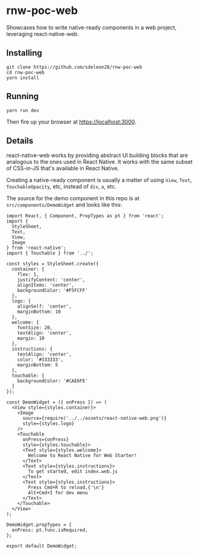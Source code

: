 # rnw-poc-web

Showcases how to write native-ready components in a web project, leveraging react-native-web.

## Installing

```
git clone https://github.com/sdeleon28/rnw-poc-web
cd rnw-poc-web
yarn install
```

## Running

```
yarn run dev
```

Then fire up your browser at [https://localhost:3000](https://localhost:3000).

## Details

react-native-web works by providing abstract UI building blocks that are analogous to the ones used in React Native. It works with the same subset of CSS-in-JS that's available in React Native. 

Creating a native-ready component is usually a matter of using `View`, `Text`, `TouchableOpacity`, etc, instead of `div`, `a`, etc.

The source for the demo component in this repo is at `src/components/DemoWidget` and looks like this:

```
import React, { Component, PropTypes as pt } from 'react';
import {
  StyleSheet,
  Text,
  View,
  Image
} from 'react-native';
import { Touchable } from '../';

const styles = StyleSheet.create({
  container: {
    flex: 1,
    justifyContent: 'center',
    alignItems: 'center',
    backgroundColor: '#F5FCFF'
  },
  logo: {
    alignSelf: 'center',
    marginBottom: 10
  },
  welcome: {
    fontSize: 20,
    textAlign: 'center',
    margin: 10
  },
  instructions: {
    textAlign: 'center',
    color: '#333333',
    marginBottom: 5
  },
  touchable: {
    backgroundColor: '#CAE6FE'
  }
});

const DemoWidget = ({ onPress }) => (
  <View style={styles.container}>
    <Image
      source={require('../../assets/react-native-web.png')}
      style={styles.logo}
    />
    <Touchable
      onPress={onPress}
      style={styles.touchable}>
      <Text style={styles.welcome}>
        Welcome to React Native for Web Starter!
      </Text>
      <Text style={styles.instructions}>
        To get started, edit index.web.js
      </Text>
      <Text style={styles.instructions}>
        Press Cmd+R to reload,{'\n'}
        Alt+Cmd+I for dev menu
      </Text>
    </Touchable>
  </View>
);

DemoWidget.propTypes = {
  onPress: pt.func.isRequired,
};

export default DemoWidget;
```

